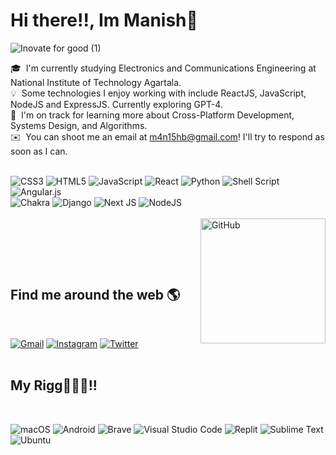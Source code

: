 # Hi there!!, Im Manish🙌 
![Inovate for good (1)](https://github.com/manish011003/manish011003/assets/121610109/662ae6ea-5211-491d-b0d1-1725ad043187)

🎓 &nbsp;I'm currently studying Electronics and Communications Engineering at National Institute of Technology Agartala.\
💡 &nbsp;Some technologies I enjoy working with include ReactJS, JavaScript, NodeJS and ExpressJS. Currently exploring GPT-4.\
🌱 &nbsp;I'm on track for learning more about Cross-Platform Development, Systems Design, and Algorithms.\
✉️ &nbsp;You can shoot me an email at m4n15hb@gmail.com! I'll try to respond as soon as I can.
<br>
<br>

![CSS3](https://img.shields.io/badge/css3-%231572B6.svg?style=for-the-badge&logo=css3&logoColor=white)
![HTML5](https://img.shields.io/badge/html5-%23E34F26.svg?style=for-the-badge&logo=html5&logoColor=white)
![JavaScript](https://img.shields.io/badge/javascript-%23323330.svg?style=for-the-badge&logo=javascript&logoColor=%23F7DF1E)
![React](https://img.shields.io/badge/react-%2320232a.svg?style=for-the-badge&logo=react&logoColor=%2361DAFB)
![Python](https://img.shields.io/badge/python-3670A0?style=for-the-badge&logo=python&logoColor=ffdd54)
![Shell Script](https://img.shields.io/badge/shell_script-%23121011.svg?style=for-the-badge&logo=gnu-bash&logoColor=white)
![Angular.js](https://img.shields.io/badge/angular.js-%23E23237.svg?style=for-the-badge&logo=angularjs&logoColor=white)
<br> 
![Chakra](https://img.shields.io/badge/chakra-%234ED1C5.svg?style=for-the-badge&logo=chakraui&logoColor=white)
![Django](https://img.shields.io/badge/django-%23092E20.svg?style=for-the-badge&logo=django&logoColor=white)
![Next JS](https://img.shields.io/badge/Next-black?style=for-the-badge&logo=next.js&logoColor=white)
![NodeJS](https://img.shields.io/badge/node.js-6DA55F?style=for-the-badge&logo=node.js&logoColor=white)
<br>
<br><img alt="GitHub" src="https://github.githubassets.com/images/mona-loading-dark.gif" width="200" height="200" align="right"/>

<br><br>

<br> 

## Find me around the web 🌎
<br>

[![Gmail](https://img.shields.io/badge/Gmail-D14836?style=for-the-badge&logo=gmail&logoColor=white)](https://mail.google.com/mail/u/5/#inbox?compose=GTvVlcSBpRnRMkzBzjvbRXbcxcZZPgMPdlhCkqPDvHrRrPhNTRjmXshGmTLkgskZcmJgvtLdZNNnF)
[![Instagram](https://img.shields.io/badge/Instagram-%23E4405F.svg?style=for-the-badge&logo=Instagram&logoColor=white)](https://www.instagram.com/manishb.exe/?hl=en)
[![Twitter](https://img.shields.io/badge/Twitter-%231DA1F2.svg?style=for-the-badge&logo=Twitter&logoColor=white)](https://twitter.com/itsmanishbiswas)
<br>
<br>
## My Rigg👨🏻‍💻!!
<br>

![macOS](https://img.shields.io/badge/mac%20os-000000?style=for-the-badge&logo=macos&logoColor=F0F0F0)
![Android](https://img.shields.io/badge/Android-3DDC84?style=for-the-badge&logo=android&logoColor=white)
![Brave](https://img.shields.io/badge/Brave-FB542B?style=for-the-badge&logo=Brave&logoColor=white)
![Visual Studio Code](https://img.shields.io/badge/Visual%20Studio%20Code-0078d7.svg?style=for-the-badge&logo=visual-studio-code&logoColor=white)
![Replit](https://img.shields.io/badge/Replit-DD1200?style=for-the-badge&logo=Replit&logoColor=white)
![Sublime Text](https://img.shields.io/badge/sublime_text-%23575757.svg?style=for-the-badge&logo=sublime-text&logoColor=important)
![Ubuntu](https://img.shields.io/badge/Ubuntu-E95420?style=for-the-badge&logo=ubuntu&logoColor=white)
<br>
